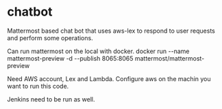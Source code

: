 # chatbot
Mattermost based chat bot that uses aws-lex to respond to user requests and perform some operations. 

Can run mattermost on the local with docker.
docker run --name mattermost-preview -d --publish 8065:8065 mattermost/mattermost-preview
 
 Need AWS account, Lex and Lambda. Configure aws on the machin you want to run this code. 
 
 Jenkins need to be run as well. 

